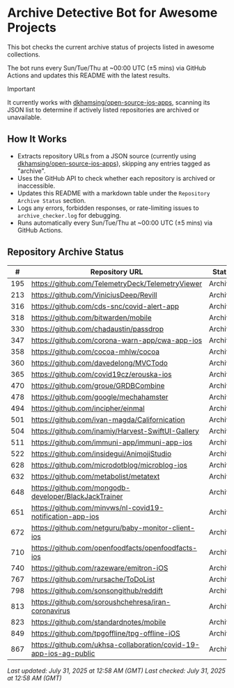 # Archive Detective Bot for Awesome Projects

This bot checks the current archive status of projects listed in awesome collections.

The bot runs every Sun/Tue/Thu at ~00:00 UTC (±5 mins) via GitHub Actions and updates this README with the latest results.

> [!IMPORTANT] 
> It currently works with [dkhamsing/open-source-ios-apps](https://github.com/dkhamsing/open-source-ios-apps), scanning its JSON list to determine if actively listed repositories are archived or unavailable.


## How It Works

- Extracts repository URLs from a JSON source (currently using [dkhamsing/open-source-ios-apps](https://github.com/dkhamsing/open-source-ios-apps)), skipping any entries tagged as "archive".
- Uses the GitHub API to check whether each repository is archived or inaccessible.
- Updates this README with a markdown table under the `Repository Archive Status` section.
- Logs any errors, forbidden responses, or rate-limiting issues to `archive_checker.log` for debugging.
- Runs automatically every Sun/Tue/Thu at ~00:00 UTC (±5 mins) via GitHub Actions.


## Repository Archive Status

| # | Repository URL | Status |
|---|----------------|--------|
| 195 | https://github.com/TelemetryDeck/TelemetryViewer | Archived |
| 213 | https://github.com/ViniciusDeep/Revill | Archived |
| 316 | https://github.com/cds-snc/covid-alert-app | Archived |
| 318 | https://github.com/bitwarden/mobile | Archived |
| 330 | https://github.com/chadaustin/passdrop | Archived |
| 347 | https://github.com/corona-warn-app/cwa-app-ios | Archived |
| 358 | https://github.com/cocoa-mhlw/cocoa | Archived |
| 360 | https://github.com/davedelong/MVCTodo | Archived |
| 365 | https://github.com/covid19cz/erouska-ios | Archived |
| 470 | https://github.com/groue/GRDBCombine | Archived |
| 478 | https://github.com/google/mechahamster | Archived |
| 494 | https://github.com/incipher/einmal | Archived |
| 501 | https://github.com/ivan-magda/Californication | Archived |
| 504 | https://github.com/inamiy/Harvest-SwiftUI-Gallery | Archived |
| 511 | https://github.com/immuni-app/immuni-app-ios | Archived |
| 522 | https://github.com/insidegui/AnimojiStudio | Archived |
| 628 | https://github.com/microdotblog/microblog-ios | Archived |
| 632 | https://github.com/metabolist/metatext | Archived |
| 648 | https://github.com/mongodb-developer/BlackJackTrainer | Archived |
| 651 | https://github.com/minvws/nl-covid19-notification-app-ios | Archived |
| 672 | https://github.com/netguru/baby-monitor-client-ios | Archived |
| 710 | https://github.com/openfoodfacts/openfoodfacts-ios | Archived |
| 740 | https://github.com/razeware/emitron-iOS | Archived |
| 767 | https://github.com/rursache/ToDoList | Archived |
| 798 | https://github.com/sonsongithub/reddift | Archived |
| 813 | https://github.com/soroushchehresa/iran-coronavirus | Archived |
| 823 | https://github.com/standardnotes/mobile | Archived |
| 849 | https://github.com/tpgoffline/tpg-offline-iOS | Archived |
| 867 | https://github.com/ukhsa-collaboration/covid-19-app-ios-ag-public | Archived |

*Last updated: July 31, 2025 at 12:58 AM (GMT)*
*Last checked: July 31, 2025 at 12:58 AM (GMT)*